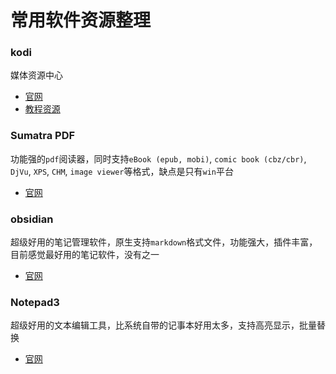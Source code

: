 # 常用软件资源整理

### kodi

媒体资源中心
- [官网](https://kodi.tv/)
- [教程资源](http://www.kodiplayer.cn/movie/)

### Sumatra PDF

功能强的`pdf`阅读器，同时支持`eBook (epub, mobi)`, `comic book (cbz/cbr)`, `DjVu`, `XPS`, `CHM`, `image viewer`等格式，缺点是只有`win`平台

- [官网](https://www.sumatrapdfreader.org/free-pdf-reader)

### obsidian

超级好用的笔记管理软件，原生支持`markdown`格式文件，功能强大，插件丰富，目前感觉最好用的笔记软件，没有之一

- [官网](https://help.obsidian.md/Home)

### Notepad3

超级好用的文本编辑工具，比系统自带的记事本好用太多，支持高亮显示，批量替换

- [官网](https://rizonesoft.com/downloads/notepad3/)